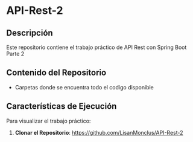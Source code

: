 # API-Rest-2
## Descripción
Este repositorio contiene el trabajo práctico de API Rest con Spring Boot Parte 2
## Contenido del Repositorio
- Carpetas donde se encuentra todo el codigo disponible
## Características de Ejecución
Para visualizar el trabajo práctico:

1. **Clonar el Repositorio**:
https://github.com/LisanMonclus/API-Rest-2
